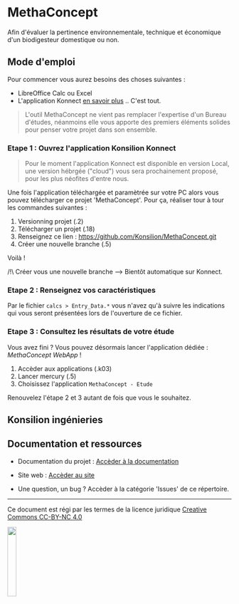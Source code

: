 # MethaConcept

Afin d'évaluer la pertinence environnementale, technique et économique d'un biodigesteur domestique ou non.

## Mode d'emploi

Pour commencer vous aurez besoins des choses suivantes :

* LibreOffice Calc ou Excel
* L'application Konnect [en savoir plus](https://konsilion.fr/wp/recherche-et-developpement/hub)
.. C'est tout.

> L'outil MethaConcept ne vient pas remplacer l'expertise d'un Bureau d'études, néanmoins elle vous apporte des premiers éléments solides pour penser votre projet dans son ensemble.

### Etape 1 : Ouvrez l'application Konsilion Konnect

> Pour le moment l'application Konnect est disponible en version Local, une version hébrgée ("cloud") vous sera prochainement proposé, pour les plus néofites d'entre nous.

Une fois l'application téléchargée et paramètrée sur votre PC alors vous pouvez télécharger ce projet 'MethaConcept'. Pour ça, réaliser tour à tour les commandes suivantes :

1. Versionning projet (.2)
2. Télécharger un projet (.18)
3. Renseignez ce lien : https://github.com/Konsilion/MethaConcept.git 
4. Créer une nouvelle branche (.5)

Voilà !

/!\ Créer vous une nouvelle branche --> Bientôt automatique sur Konnect.

### Etape 2 : Renseignez vos caractéristiques

Par le fichier `calcs > Entry_Data.*` vous n'avez qu'à suivre les indications qui vous seront présentées lors de l'ouverture de ce fichier.

### Etape 3 : Consultez les résultats de votre étude

Vous avez fini ? Vous pouvez désormais lancer l'application dédiée : *MethaConcept WebApp* !

1. Accèder aux applications (.k03)
2. Lancer mercury (.5)
3. Choisissez l'application `MethaConcept - Etude`

Renouvelez l'étape 2 et 3 autant de fois que vous le souhaitez.

## Konsilion ingénieries



## Documentation et ressources


* Documentation du projet : [Accèder à la documentation](https://konsilion.github.io/MethaConcept)
* Site web : [Accèder au site](https://konsilion.fr/)

* Une question, un bug ? Accèder à la catégorie 'Issues' de ce répertoire.

---

Ce document est régi par les termes de la licence juridique [Creative Commons CC-BY-NC 4.0](https://creativecommons.org/licenses/by-nc/4.0/deed.fr) 

<img style="display: center; margin: 0 auto;" src="https://mirrors.creativecommons.org/presskit/buttons/88x31/png/by-nc.png" width="20%">


